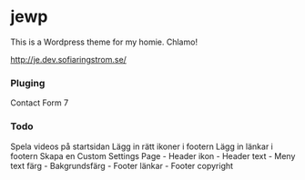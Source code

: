 # jewp
This is a Wordpress theme for my homie. Chlamo!

http://je.dev.sofiaringstrom.se/

### Pluging
Contact Form 7

### Todo

Spela videos på startsidan
Lägg in rätt ikoner i footern
Lägg in länkar i footern
Skapa en Custom Settings Page
	- Header ikon
	- Header text
	- Meny text färg
	- Bakgrundsfärg
	- Footer länkar
	- Footer copyright
